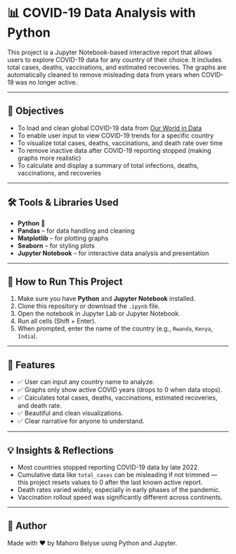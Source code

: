 # 📊 COVID-19 Data Analysis with Python

This project is a Jupyter Notebook-based interactive report that allows users to explore COVID-19 data for any country of their choice. It includes total cases, deaths, vaccinations, and estimated recoveries. The graphs are automatically cleaned to remove misleading data from years when COVID-19 was no longer active.

---

## 🎯 Objectives

- To load and clean global COVID-19 data from [Our World in Data](https://ourworldindata.org/coronavirus-source-data)
- To enable user input to view COVID-19 trends for a specific country
- To visualize total cases, deaths, vaccinations, and death rate over time
- To remove inactive data after COVID-19 reporting stopped (making graphs more realistic)
- To calculate and display a summary of total infections, deaths, vaccinations, and recoveries

---

## 🛠️ Tools & Libraries Used

- **Python** 🐍
- **Pandas** – for data handling and cleaning
- **Matplotlib** – for plotting graphs
- **Seaborn** – for styling plots
- **Jupyter Notebook** – for interactive data analysis and presentation

---

## 🚀 How to Run This Project

1. Make sure you have **Python** and **Jupyter Notebook** installed.
2. Clone this repository or download the `.ipynb` file.
3. Open the notebook in Jupyter Lab or Jupyter Notebook.
4. Run all cells (Shift + Enter).
5. When prompted, enter the name of the country (e.g., `Rwanda`, `Kenya`, `India`).

---

## 📌 Features

- ✅ User can input any country name to analyze.
- ✅ Graphs only show active COVID years (drops to 0 when data stops).
- ✅ Calculates total cases, deaths, vaccinations, estimated recoveries, and death rate.
- ✅ Beautiful and clean visualizations.
- ✅ Clear narrative for anyone to understand.

---

## 💡 Insights & Reflections

- Most countries stopped reporting COVID-19 data by late 2022.
- Cumulative data like `total_cases` can be misleading if not trimmed — this project resets values to 0 after the last known active report.
- Death rates varied widely, especially in early phases of the pandemic.
- Vaccination rollout speed was significantly different across continents.

---

## 📂 Author

Made with ❤️ by Mahoro Belyse using Python and Jupyter.
